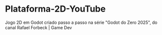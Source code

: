# Plataforma-2D-YouTube
 Jogo 2D em Godot criado passo a passo na série "Godot do Zero 2025", do canal Rafael Forbeck | Game Dev
